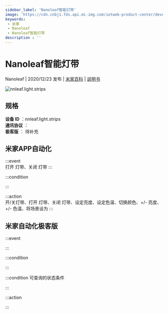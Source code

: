 ```yaml
---
sidebar_label: 'Nanoleaf智能灯带'
image: 'https://cdn.cnbj1.fds.api.mi-img.com/iotweb-product-center/developer_1602842603272UxA3t2ex.png?GalaxyAccessKeyId=AKVGLQWBOVIRQ3XLEW&Expires=9223372036854775807&Signature=eqslr+gMuKaSyM04QcbNHYgmwPQ='
keywords: 
 - 米家
 - Nanoleaf
 - Nanoleaf智能灯带
description : ''
---
```

# Nanoleaf智能灯带

Nanoleaf | 2020/12/23 发布 | [米家百科](https://home.mi.com/webapp/content/baike/product/index.html?model=nnleaf.light.strips) | [说明书](https://home.mi.com/views/introduction.html?model=nnleaf.light.strips&region=cn)

![nnleaf.light.strips](https://cdn.cnbj1.fds.api.mi-img.com/iotweb-product-center/developer_1602842603272UxA3t2ex.png?GalaxyAccessKeyId=AKVGLQWBOVIRQ3XLEW&Expires=9223372036854775807&Signature=eqslr+gMuKaSyM04QcbNHYgmwPQ=)

## 规格  
> 
**设备 ID** ：nnleaf.light.strips  
**通讯协议** ：  
**极客版**  ： 待补充 


## 米家APP自动化  

:::event  
打开 灯带、关闭 灯带
:::

:::condition  

:::

:::action   
开/关灯带、打开 灯带、关闭 灯带、设定亮度、设定色温、切换颜色、+/- 亮度、+/- 色温、将场景设为
:::

## 米家自动化极客版  

:::event  

:::

:::condition  

:::

:::condition 可查询的状态条件  

:::

:::action  

:::

        
